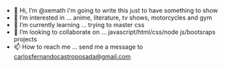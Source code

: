 - 👋 Hi, I’m @xemath i'm going to write this just to have something to show
- 👀 I’m interested in ... anime, literature, tv shows, motorcycles and gym
- 🌱 I’m currently learning ... trying to master css
- 💞️ I’m looking to collaborate on ... javascript/html/css/node js/bootsraps projects
- 📫 How to reach me ... send me a message to carlosfernandocastroposada@gmail.com

<!---
xemath/xemath is a ✨ special ✨ repository because its `README.md` (this file) appears on your GitHub profile.
You can click the Preview link to take a look at your changes.
--->
